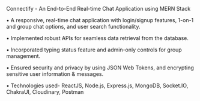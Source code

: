 Connectify - An End-to-End Real-time Chat Application using MERN Stack 

• A responsive, real-time chat application with login/signup features,
  1-on-1 and group chat options, and user search functionality.
  
• Implemented robust APIs for seamless data retrieval from the
  database.
  
• Incorporated typing status feature and admin-only controls for group
  management.
  
• Ensured security and privacy by using JSON Web Tokens, and
  encrypting sensitive user information & messages.
  
• Technologies used- ReactJS, Node.js, Express.js, MongoDB, Socket.IO, ChakraUI, Cloudinary, Postman
